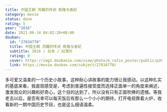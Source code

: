 ```yaml
---
title: 中国王朝 苏醒的传说 乾隆与香妃
category: movie
status: done
rating: 5
year: "2016"
date: 2021-06-14 04:02:20+08:00
douban:
  id: "27034770"
  title: 中国王朝 苏醒的传说 乾隆与香妃
  subtitle: 2016 / 日本 / 纪录片
  rating: 0
  cover: https://img2.doubanio.com/view/photo/m_ratio_poster/public/p2622368361.jpg
  link: https://movie.douban.com/subject/27034770/
---
```


多可爱又温柔的一个历史小故事，这种耐心讲故事的能力很让我感动。以这种扎实的基底来看，我直观感受是，考虑到普遍性接受度而选择正面单一的角度来阐述，激发观众的兴趣和好奇心，这个目的达到了，所以没有只有正面吹捧的遗憾。等我老去以后，是否有幸可以每天饭后有那么一个小小的期待，打开电视靠着火炉，收看新的一期中国历史节目，也是这么细语温柔。
